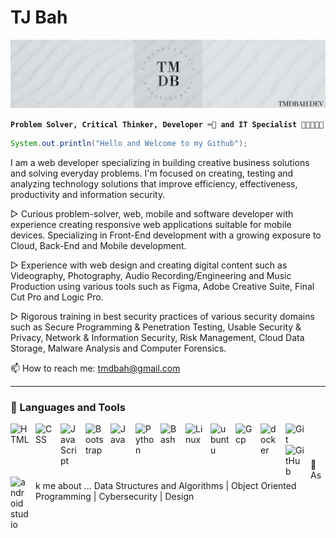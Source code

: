 # TJ Bah
![Screenshot](tmdbah.dev.png)

**`Problem Solver, Critical Thinker, Developer ⌨️📱 and IT Specialist 🧑🏽‍💻🎥📸`**

```Java
System.out.println("Hello and Welcome to my Github");
```
I am a web developer specializing in building creative business solutions and solving everyday problems. I'm focused on creating, testing and analyzing technology solutions that improve efficiency, effectiveness, productivity and information security.

▷ Curious problem-solver, web, mobile and software developer with experience creating responsive web applications suitable for mobile devices. Specializing in Front-End development with a growing exposure to Cloud, Back-End and Mobile development.

▷ Experience with web design and creating digital content such as Videography, Photography, Audio Recording/Engineering and Music Production using various tools such as Figma, Adobe Creative Suite, Final Cut Pro and Logic Pro.

▷ Rigorous training in best security practices of various security domains such as Secure Programming & Penetration Testing, Usable Security & Privacy, Network & Information Security, Risk Management, Cloud Data Storage, Malware Analysis and Computer Forensics.

📫 How to reach me: tmdbah@gmail.com

---
### 🧰 Languages and Tools

<img align="left" alt="HTML" width="30px" style="padding-right:10px;" src="https://cdn.jsdelivr.net/gh/devicons/devicon/icons/html5/html5-plain.svg" />
<img align="left" alt="CSS" width="30px" style="padding-right:10px;" src="https://cdn.jsdelivr.net/gh/devicons/devicon/icons/css3/css3-plain.svg" />
<img align="left" alt="JavaScript" width="30px" style="padding-right:10px;" src="https://cdn.jsdelivr.net/gh/devicons/devicon/icons/javascript/javascript-plain.svg" />
<img align="left" alt="Bootstrap" width="30px" style="padding-right:10px;" src="https://cdn.jsdelivr.net/gh/devicons/devicon/icons/bootstrap/bootstrap-original-wordmark.svg"/>

<img align="left" alt="Java" width="30px" style="padding-right:10px;" src="https://cdn.jsdelivr.net/gh/devicons/devicon/icons/java/java-original.svg"/>

<img align="left" alt="Python" width="30px" style="padding-right:10px;" src="https://cdn.jsdelivr.net/gh/devicons/devicon/icons/python/python-original.svg" />

<img align="left" alt="Bash" width="30px" style="padding-right:10px;" src="https://cdn.jsdelivr.net/gh/devicons/devicon/icons/bash/bash-original.svg" />
<img align="left" alt="Linux" width="30px" style="padding-right:10px;" src="https://cdn.jsdelivr.net/gh/devicons/devicon/icons/linux/linux-original.svg" />
<img align="left" alt="ubuntu" width="30px" style="padding-right:10px;" src="https://cdn.jsdelivr.net/gh/devicons/devicon/icons/ubuntu/ubuntu-plain-wordmark.svg" />



<img align="left" alt="Gcp" width="30px" style="padding-right:10px;" src="https://cdn.jsdelivr.net/gh/devicons/devicon/icons/googlecloud/googlecloud-original.svg" />
<img align="left" alt="docker" width="30px" style="padding-right:10px;" src="https://cdn.jsdelivr.net/gh/devicons/devicon/icons/docker/docker-original-wordmark.svg" />

<img align="left" alt="Git" width="30px" style="padding-right:10px;" src="https://cdn.jsdelivr.net/gh/devicons/devicon/icons/git/git-original.svg" />
<img align="left" alt="GitHub" width="30px" style="padding-right:10px;" src="https://cdn.jsdelivr.net/gh/devicons/devicon/icons/github/github-original.svg" />
<img align="left" alt="android studio" width="30px" style="padding-right:10px;" src="https://cdn.jsdelivr.net/gh/devicons/devicon/icons/androidstudio/androidstudio-original.svg" />


<br />

#

💬 Ask me about ... Data Structures and Algorithms | Object Oriented Programming | Cybersecurity | Design

<!--
**tmdbah/tmdbah** is a ✨ _special_ ✨ repository because its `README.md` (this file) appears on your GitHub profile.

Here are some ideas to get you started:

- 🔭 I’m currently working on ...
- 🌱 I’m currently learning ...
- 👯 I’m looking to collaborate on ...
- 🤔 I’m looking for help with ...
- 💬 Ask me about ...
- 📫 How to reach me: ...
- 😄 Pronouns: ...
- ⚡ Fun fact: ...

<img align="left" alt="Apache" width="40px" style="padding-right:10px;" src="https://cdn.jsdelivr.net/gh/devicons/devicon/icons/apache/apache-original-wordmark.svg" />


<img align="left" alt="Mysql" width="30px" style="padding-right:10px;" src="https://cdn.jsdelivr.net/gh/devicons/devicon/icons/mysql/mysql-original-wordmark.svg" />
<img align="left" alt="php" width="30px" style="padding-right:10px;" src="https://cdn.jsdelivr.net/gh/devicons/devicon/icons/php/php-original.svg"/>


-->
